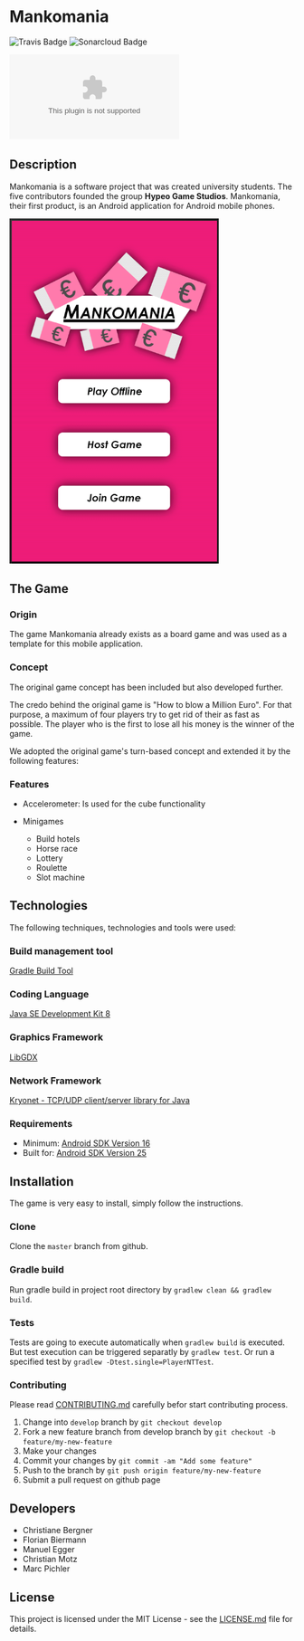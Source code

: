 # Mankomania
![Travis Badge](https://travis-ci.org/HYPEO/Mankomania.svg?branch=master)
![Sonarcloud Badge](https://sonarcloud.io/api/project_badges/measure?project=Mankomania&metric=alert_status)

![](./android/assets/hypeo.ai?raw=true "Hypeo Game Studios")

## Description
Mankomania is a software project that was created university students. The five contributors founded the group **Hypeo Game Studios**.
Mankomania, their first product, is an Android application for Android mobile phones. 

![](./android/assets/Mankomania_MenuStage.png?raw=true "Mankomania")

## The Game

### Origin
The game Mankomania already exists as a board game and was used as a template for this mobile application.

### Concept
The original game concept has been included but also developed further.

The credo behind the original game is "How to blow a Million Euro". For that purpose, a maximum of four players try to get rid of their as fast as possible. The player who is the first to lose all his money is the winner of the game.

We adopted the original game's turn-based concept and extended it by the following features:

### Features
* Accelerometer: Is used for the cube functionality
* Minigames

	+ Build hotels
	+ Horse race
	+ Lottery
	+ Roulette
	+ Slot machine

## Technologies
The following techniques, technologies and tools were used:

### Build management tool
[Gradle Build Tool](https://gradle.org/)

### Coding Language
[Java SE Development Kit 8](http://www.oracle.com/technetwork/java/javase/downloads/jdk8-downloads-2133151.html)

### Graphics Framework
[LibGDX](https://libgdx.badlogicgames.com/)

### Network Framework
[Kryonet - TCP/UDP client/server library for Java](https://github.com/EsotericSoftware/kryonet)

### Requirements
* Minimum: [Android SDK Version 16](https://developer.android.com/about/versions/android-4.1)
* Built for: [Android SDK Version 25](https://developer.android.com/studio/releases/platforms)

## Installation
The game is very easy to install, simply follow the instructions.

### Clone
Clone the `master` branch from github.

### Gradle build
Run gradle build in project root directory by `gradlew clean && gradlew build`.

### Tests
Tests are going to execute automatically when `gradlew build` is executed.
But test execution can be triggered separatly by `gradlew test`.
Or run a specified test by `gradlew -Dtest.single=PlayerNTTest`.

### Contributing
Please read [CONTRIBUTING.md](CONTRIBUTING.md) carefully befor start contributing process.

1. Change into `develop` branch by `git checkout develop`
2. Fork a new feature branch from develop branch by `git checkout -b feature/my-new-feature`
3. Make your changes
4. Commit your changes by `git commit -am "Add some feature"`
5. Push to the branch by `git push origin feature/my-new-feature`
6. Submit a pull request on github page

## Developers

* Christiane Bergner
* Florian Biermann
* Manuel Egger
* Christian Motz
* Marc Pichler

## License

This project is licensed under the MIT License - see the [LICENSE.md](LICENSE.md) file for details.

